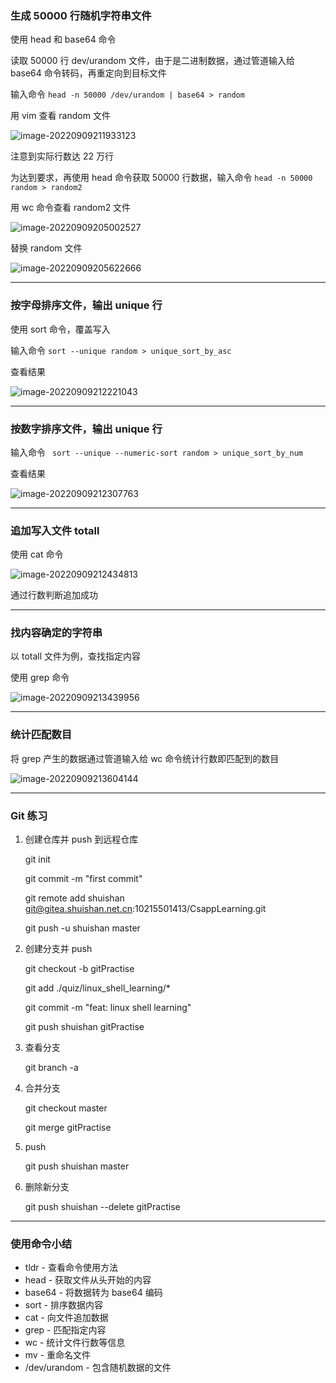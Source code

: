 ### 生成 50000 行随机字符串文件

使用 head 和 base64 命令

读取 50000 行 dev/urandom 文件，由于是二进制数据，通过管道输入给 base64 命令转码，再重定向到目标文件

输入命令 ```head -n 50000 /dev/urandom | base64 > random```

用 vim 查看 random 文件

![image-20220909211933123](C:/Users/15791/AppData/Roaming/Typora/typora-user-images/image-20220909211933123.png)

注意到实际行数达 22 万行

为达到要求，再使用 head 命令获取 50000 行数据，输入命令 ```head -n 50000 random > random2```

用 wc 命令查看 random2 文件

![image-20220909205002527](C:\Users\15791\AppData\Roaming\Typora\typora-user-images\image-20220909205002527.png)

替换 random 文件

![image-20220909205622666](C:\Users\15791\AppData\Roaming\Typora\typora-user-images\image-20220909205622666.png)

***

### 按字母排序文件，输出 unique 行

使用 sort 命令，覆盖写入

输入命令 ```sort --unique random > unique_sort_by_asc```

查看结果

![image-20220909212221043](C:\Users\15791\AppData\Roaming\Typora\typora-user-images\image-20220909212221043.png)

***

### 按数字排序文件，输出 unique 行

输入命令 ``` sort --unique --numeric-sort random > unique_sort_by_num``` 

查看结果

![image-20220909212307763](C:\Users\15791\AppData\Roaming\Typora\typora-user-images\image-20220909212307763.png)

***

### 追加写入文件 totall

使用 cat 命令

![image-20220909212434813](C:\Users\15791\AppData\Roaming\Typora\typora-user-images\image-20220909212434813.png)

通过行数判断追加成功

***

### 找内容确定的字符串

以 totall 文件为例，查找指定内容

使用 grep 命令

![image-20220909213439956](C:\Users\15791\AppData\Roaming\Typora\typora-user-images\image-20220909213439956.png)

***

### 统计匹配数目

将 grep 产生的数据通过管道输入给 wc 命令统计行数即匹配到的数目

![image-20220909213604144](C:\Users\15791\AppData\Roaming\Typora\typora-user-images\image-20220909213604144.png)

***

### Git 练习

1. 创建仓库并 push 到远程仓库

   git init

   git commit -m "first commit"

   git remote add shuishan git@gitea.shuishan.net.cn:10215501413/CsappLearning.git

   git push -u shuishan master

2. 创建分支并 push

   git checkout -b gitPractise

   git add ./quiz/linux_shell_learning/*

   git commit -m "feat: linux shell learning"

   git push shuishan gitPractise

3. 查看分支

   git branch -a

4. 合并分支

   git checkout master

   git merge gitPractise

5. push

   git push shuishan master

6. 删除新分支

   git push shuishan --delete gitPractise

***



### 使用命令小结

* tldr - 查看命令使用方法
* head - 获取文件从头开始的内容
* base64 - 将数据转为 base64 编码
* sort - 排序数据内容
* cat - 向文件追加数据
* grep - 匹配指定内容
* wc - 统计文件行数等信息
* mv - 重命名文件
* /dev/urandom - 包含随机数据的文件